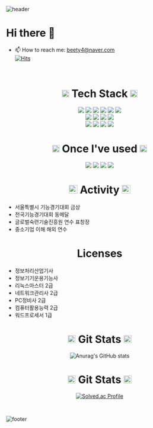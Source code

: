 ![header](https://capsule-render.vercel.app/api?type=waving&color=auto&height=280&section=header&text=Minho's%20Githhub&fontSize=70)  

# Hi there 👋  

- 📫 How to reach me: beety4@naver.com  
[![Hits](https://hits.seeyoufarm.com/api/count/incr/badge.svg?url=https%3A%2F%2Fgithub.com%2Fbeety4&count_bg=%2379C83D&title_bg=%23555555&icon=exercism.svg&icon_color=%23E7E7E7&title=visitors&edge_flat=false)](https://github.com/beety4)  


<br>
<div align="center">

# <img src="https://img.icons8.com/?size=512&id=12908&format=png" height="20"> Tech Stack <img src="https://img.icons8.com/?size=512&id=12908&format=png" height="20">


<img src="https://img.shields.io/badge/JAVA-007396?style=for-the-badge&logo=OpenJDK&logoColor=white">
<img src="https://img.shields.io/badge/C-A8B9CC?style=for-the-badge&logo=C&logoColor=white">
<img src="https://img.shields.io/badge/C%23-239120?style=for-the-badge&logo=C Sharp&logoColor=white">
<img src="https://img.shields.io/badge/Python-3776AB?style=for-the-badge&logo=Python&logoColor=white">
<img src="https://img.shields.io/badge/html-E34F26?style=for-the-badge&logo=html5&logoColor=white">
<img src="https://img.shields.io/badge/css-1572B6?style=for-the-badge&logo=css3&logoColor=white"><br>
<img src="https://img.shields.io/badge/javaScript-F7DF1E?style=for-the-badge&logo=JavaScript&logoColor=white">
<img src="https://img.shields.io/badge/Spring Boot-6DB33F?style=for-the-badge&logo=Spring Boot&logoColor=white">
<img src="https://img.shields.io/badge/mariaDB-003545?style=for-the-badge&logo=mariaDB&logoColor=white">
<img src="https://img.shields.io/badge/bootstrap-7952B3?style=for-the-badge&logo=bootstrap&logoColor=white"><br>
<img src="https://img.shields.io/badge/Window%20SRV-0078D6?style=for-the-badge&logo=Windows 10&logoColor=white">
<img src="https://img.shields.io/badge/linux-FCC624?style=for-the-badge&logo=linux&logoColor=black">
<img src="https://img.shields.io/badge/aws-232F3E?style=for-the-badge&logo=Amazon AWS&logoColor=white">
<img src="https://img.shields.io/badge/cisco-1BA0D7?style=for-the-badge&logo=Cisco&logoColor=white">



<br>

# <img src="https://img.icons8.com/?size=512&id=16368&format=png" height="20"> Once I've used <img src="https://img.icons8.com/?size=512&id=16368&format=png" height="20">


<img src="https://img.shields.io/badge/php-777BB4?style=for-the-badge&logo=PHP&logoColor=white">
<img src="https://img.shields.io/badge/docker-2496ED?style=for-the-badge&logo=docker&logoColor=white">
<img src="https://img.shields.io/badge/Thymeleaf-005F0F?style=for-the-badge&logo=Thymeleaf&logoColor=white">
<img src="https://img.shields.io/badge/Node.js-339933?style=for-the-badge&logo=Node.js&logoColor=white">



<br>

# <img src="https://img.icons8.com/?size=512&id=VUt5dWfcfFzt&format=png" height="23"> Activity <img src="https://img.icons8.com/?size=512&id=VUt5dWfcfFzt&format=png" height="23">
</div>

- 서울특별시 기능경기대회 금상
- 전국기능경기대회 동메달
- 글로벌숙련기술진흥원 연수 표창장
- 중소기업 이해 해외 연수


<div align="center">


# <img src="https://img.icons8.com/?size=512&id=102559&format=png" height="17"> Licenses <img src="https://img.icons8.com/?size=512&id=102559&format=png" height="17">
</div>

- 정보처리산업기사
- 정보기기운용기능사
- 리눅스마스터 2급
- 네트워크관리사 2급
- PC정비사 2급
- 컴퓨터활용능력 2급
- 워드프로세서 1급



<div align="center">

# <img src="https://img.icons8.com/?size=512&id=13551&format=png" height="21"> Git Stats <img src="https://img.icons8.com/?size=512&id=13551&format=png" height="21">


![Anurag's GitHub stats](https://github-readme-stats.vercel.app/api?username=beety4&show_icons=true&theme=radical)



# <img src="https://img.icons8.com/?size=512&id=13551&format=png" height="21"> Git Stats <img src="https://img.icons8.com/?size=512&id=13551&format=png" height="21">
[![Solved.ac Profile](http://mazassumnida.wtf/api/v2/generate_badge?boj=beety4)](https://solved.ac/beety4/)

</div>
<br>

![footer](https://capsule-render.vercel.app/api?section=footer)
